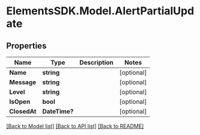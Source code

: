 # ElementsSDK.Model.AlertPartialUpdate

## Properties

Name | Type | Description | Notes
------------ | ------------- | ------------- | -------------
**Name** | **string** |  | [optional] 
**Message** | **string** |  | [optional] 
**Level** | **string** |  | [optional] 
**IsOpen** | **bool** |  | [optional] 
**ClosedAt** | **DateTime?** |  | [optional] 

[[Back to Model list]](../#documentation-for-models) [[Back to API list]](../#documentation-for-api-endpoints) [[Back to README]](../)

